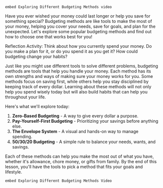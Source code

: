 `embed Exploring Different Budgeting Methods video`

Have you ever wished your money could last longer or help you save for something special? Budgeting methods are like tools to make the most of your money, helping you cover your needs, save for goals, and plan for the unexpected. Let's explore some popular budgeting methods and find out how to choose one that works best for you!

Reflection Activity: Think about how you currently spend your money. Do you make a plan for it, or do you spend it as you get it? How could budgeting change your habits?

Just like you might use different tools to solve different problems, budgeting methods are tools that help you handle your money. Each method has its own strengths and ways of making sure your money works for you. Some methods focus on saving first, while others help you stay disciplined by keeping track of every dollar. Learning about these methods will not only help you spend wisely today but will also build habits that can help you throughout your life.

Here's what we'll explore today:

1. **Zero-Based Budgeting** - A way to give every dollar a purpose.
1. **Pay-Yourself-First Budgeting** - Prioritizing your savings before anything else.
1. **The Envelope System** - A visual and hands-on way to manage spending.
1. **50/30/20 Budgeting** - A simple rule to balance your needs, wants, and savings.

Each of these methods can help you make the most out of what you have, whether it's allowance, chore money, or gifts from family. By the end of this lesson, you'll have the tools to pick a method that fits your goals and lifestyle.

`embed Exploring Different Budgeting Methods Video`